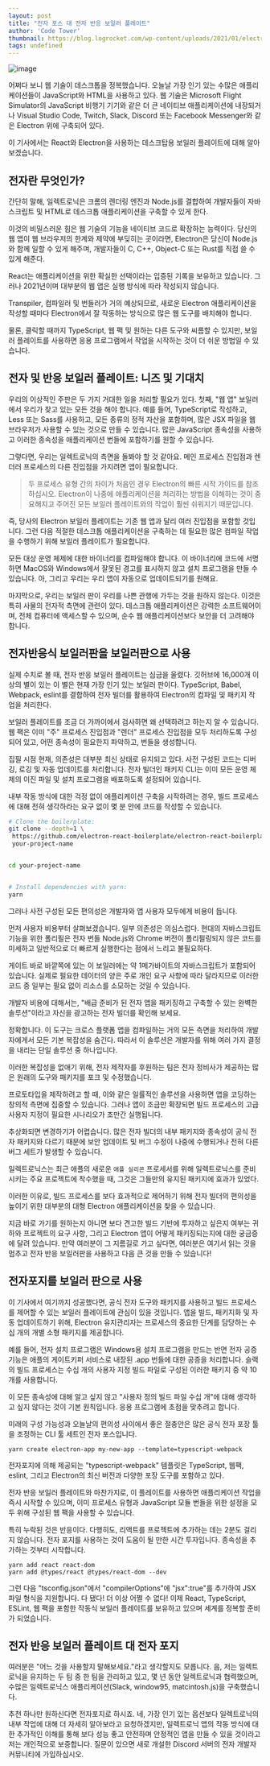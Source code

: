 ```yaml
---
layout: post
title: "전자 포스 대 전자 반응 보일러 플레이트"
author: 'Code Tower'
thumbnail: https://blog.logrocket.com/wp-content/uploads/2021/01/electronjs-react-boilerplate.png
tags: undefined
---
```



![image](https://i1.wp.com/blog.logrocket.com/wp-content/uploads/2021/01/electronjs-react-boilerplate.png?fit=730%2C487&ssl=1)

어쩌다 보니 웹 기술이 데스크톱을 정복했습니다. 오늘날 가장 인기 있는 수많은 애플리케이션들이 JavaScript와 HTML을 사용하고 있다. 웹 기술은 Microsoft Flight Simulator의 JavaScript 비행기 기기와 같은 더 큰 네이티브 애플리케이션에 내장되거나 Visual Studio Code, Twitch, Slack, Discord 또는 Facebook Messenger와 같은 Electron 위에 구축되어 있다.

이 기사에서는 React와 Electron을 사용하는 데스크탑용 보일러 플레이트에 대해 알아보겠습니다.

## 전자란 무엇인가?

간단히 말해, 일렉트로닉은 크롬의 렌더링 엔진과 Node.js를 결합하여 개발자들이 자바스크립트 및 HTML로 데스크톱 애플리케이션을 구축할 수 있게 한다.

이것의 비밀스러운 힘은 웹 기술의 기능을 네이티브 코드로 확장하는 능력이다. 당신의 웹 앱이 웹 브라우저의 한계와 제약에 부딪히는 곳이라면, Electron은 당신이 Node.js와 함께 일할 수 있게 해주며, 개발자들이 C, C++, Object-C 또는 Rust를 직접 쓸 수 있게 해준다.

React는 애플리케이션을 위한 확실한 선택이라는 입증된 기록을 보유하고 있습니다. 그러나 2021년이며 대부분의 웹 앱은 실행 방식에 따라 작성되지 않습니다.

Transpiler, 컴파일러 및 번들러가 거의 예상되므로, 새로운 Electron 애플리케이션을 작성할 때마다 Electron에서 잘 작동하는 방식으로 많은 웹 도구를 배치해야 합니다.

물론, 클릭할 때까지 TypeScript, 웹 팩 및 원하는 다른 도구와 씨름할 수 있지만, 보일러 플레이트를 사용하면 응용 프로그램에서 작업을 시작하는 것이 더 쉬운 방법일 수 있습니다.

## 전자 및 반응 보일러 플레이트: 니즈 및 기대치

우리의 이상적인 주판은 두 가지 거대한 일을 처리할 필요가 있다. 첫째, "웹 앱" 보일러에서 우리가 찾고 있는 모든 것을 해야 합니다. 예를 들어, TypeScript로 작성하고, Less 또는 Sass를 사용하고, 모든 종류의 정적 자산을 포함하며, 많은 JSX 파일을 웹 브라우저가 사용할 수 있는 것으로 만들 수 있습니다. 많은 JavaScript 종속성을 사용하고 이러한 종속성을 애플리케이션 번들에 포함하기를 원할 수 있습니다.

그렇다면, 우리는 일렉트로닉의 측면을 돌봐야 할 것 같아요. 메인 프로세스 진입점과 렌더러 프로세스의 다른 진입점을 가지려면 앱이 필요합니다.

> 두 프로세스 유형 간의 차이가 처음인 경우 Electron의 빠른 시작 가이드를 참조하십시오. Electron이 나중에 애플리케이션을 처리하는 방법을 이해하는 것이 중요해지고 주어진 모든 보일러 플레이트와의 작업이 훨씬 쉬워지기 때문입니다.

즉, 당사의 Electron 보일러 플레이트는 기존 웹 앱과 달리 여러 진입점을 포함할 것입니다. 그런 다음 적절한 데스크톱 애플리케이션을 구축하는 데 필요한 많은 컴파일 작업을 수행하기 위해 보일러 플레이트가 필요합니다.

모든 대상 운영 체제에 대한 바이너리를 컴파일해야 합니다. 이 바이너리에 코드에 서명하면 MacOS와 Windows에서 잘못된 경고를 표시하지 않고 설치 프로그램을 만들 수 있습니다. 아, 그리고 우리는 우리 앱이 자동으로 업데이트되기를 원해요.

마지막으로, 우리는 보일러 판이 우리를 나쁜 관행에 가두는 것을 원하지 않는다. 이것은 특히 사물의 전자적 측면에 관련이 있다. 데스크톱 애플리케이션은 강력한 소프트웨어이며, 전체 컴퓨터에 액세스할 수 있으며, 순수 웹 애플리케이션보다 보안을 더 고려해야 합니다.

## 전자반응식 보일러판을 보일러판으로 사용

실제 수치로 볼 때, 전자 반응 보일러 플레이트는 심금을 울렸다. 깃허브에 16,000개 이상의 별이 있는 이 별은 현재 가장 인기 있는 보일러 판이다. TypeScript, Babel, Webpack, eslint를 결합하여 전자 빌더를 활용하여 Electron의 컴파일 및 패키지 작업을 처리한다.

보일러 플레이트를 조금 더 가까이에서 검사하면 왜 선택하려고 하는지 알 수 있습니다. 웹 팩은 이미 "주" 프로세스 진입점과 "렌더" 프로세스 진입점을 모두 처리하도록 구성되어 있고, 어떤 종속성이 필요한지 파악하고, 번들을 생성합니다.

집필 시점 현재, 의존성은 대부분 최신 상태로 유지되고 있다. 사전 구성된 코드는 디버깅, 로깅 및 자동 업데이트를 처리합니다. 전자 빌더인 패키지 CLI는 이미 모든 운영 체제의 이진 파일 및 설치 프로그램을 배포하도록 설정되어 있습니다.

내부 작동 방식에 대한 걱정 없이 애플리케이션 구축을 시작하려는 경우, 빌드 프로세스에 대해 전혀 생각하라는 요구 없이 몇 분 안에 코드를 작성할 수 있습니다.

```bash
# Clone the boilerplate:
git clone --depth=1 \
 https://github.com/electron-react-boilerplate/electron-react-boilerplate \
 your-project-name


cd your-project-name


# Install dependencies with yarn:
yarn
```

그러나 사전 구성된 모든 편의성은 개발자와 앱 사용자 모두에게 비용이 듭니다.

먼저 사용자 비용부터 살펴보겠습니다. 일부 의존성은 의심스럽다. 현대의 자바스크립트 기능을 위한 폴리필은 전자 번들 Node.js와 Chrome 버전이 폴리필링되지 않은 코드를 미세하고 일반적으로 더 빠르게 실행한다는 점에서 느리고 불필요하다.

게이트 바로 바깥쪽에 있는 이 보일러에는 약 1메가바이트의 자바스크립트가 포함되어 있습니다. 실제로 필요한 데이터의 양은 주로 개인 요구 사항에 따라 달라지므로 이러한 코드 중 일부는 필요 없이 리소스를 소모하는 것일 수 있습니다.

개발자 비용에 대해서는, "배급 준비가 된 전자 앱을 패키징하고 구축할 수 있는 완벽한 솔루션"이라고 자신을 광고하는 전자 빌더를 확인해 보세요.

정확합니다. 이 도구는 크로스 플랫폼 앱을 컴파일하는 거의 모든 측면을 처리하여 개발자에게서 모든 기본 복잡성을 숨긴다. 따라서 이 솔루션은 개발자를 위해 여러 가지 결정을 내리는 단일 솔루션 중 하나입니다.

이러한 복잡성을 없애기 위해, 전자 제작자를 후원하는 팀은 전자 정비사가 제공하는 많은 원래의 도구와 패키지를 포크 및 수정했습니다.

프로토타입을 제작하려고 할 때, 이와 같은 일률적인 솔루션을 사용하면 앱을 코딩하는 창의적 측면에 집중할 수 있습니다. 그러나 앱이 조금만 확장되면 빌드 프로세스의 고급 사용자 지정이 필요한 시나리오가 조만간 실행됩니다.

추상화되면 변경하기가 어렵습니다. 많은 전자 빌더의 내부 패키지와 종속성이 공식 전자 패키지와 다르기 때문에 보안 업데이트 및 버그 수정이 나중에 수행되거나 전혀 다른 버그 세트가 발생할 수 있습니다.

일렉트로닉스는 최근 애플의 새로운 `애플 실리콘` 프로세서를 위해 일렉트로닉스를 준비시키는 주요 프로젝트에 착수했을 때, 그것은 그들만의 유지된 패키지에 효과가 있었다.

이러한 이유로, 빌드 프로세스를 보다 효과적으로 제어하기 위해 전자 빌더의 편의성을 높이기 위한 대부분의 대형 Electron 애플리케이션을 찾을 수 있습니다.

지금 바로 가기를 원하는지 아니면 보다 견고한 빌드 기반에 투자하고 싶은지 여부는 귀하와 프로젝트의 요구 사항, 그리고 Electron 앱이 어떻게 패키징되는지에 대한 궁금증에 달려 있습니다. 만약 여러분이 그 지름길로 가고 싶다면, 여러분은 여기서 읽는 것을 멈추고 전자 반응 보일러판을 사용하고 다음 큰 것을 만들 수 있습니다!

## 전자포지를 보일러 판으로 사용

이 기사에서 여기까지 성공했다면, 공식 전자 도구와 패키지를 사용하고 빌드 프로세스를 제어할 수 있는 보일러 플레이트에 관심이 있을 것입니다. 앱을 빌드, 패키지화 및 자동 업데이트하기 위해, Electron 유지관리자는 프로세스의 중요한 단계를 담당하는 수십 개의 개별 소형 패키지를 제공합니다.

예를 들어, 전자 설치 프로그램은 Windows용 설치 프로그램을 만드는 반면 전자 공증 기능은 애플의 게이트키퍼 서비스로 내장된 .app 번들에 대한 공증을 처리합니다. 슬랙의 빌드 프로세스는 수십 개의 사용자 지정 빌드 파일로 구성된 이러한 패키지 중 약 10개를 사용합니다.

이 모든 종속성에 대해 알고 싶지 않고 "사용자 정의 빌드 파일 수십 개"에 대해 생각하고 싶지 않다는 것이 기본 원칙입니다. 응용 프로그램에 초점을 맞추려고 합니다.

미래의 구성 가능성과 오늘날의 편의성 사이에서 좋은 절충안은 많은 공식 전자 포장 툴을 조정하는 CLI 툴 세트인 전자 포스입니다.

```undefined
yarn create electron-app my-new-app --template=typescript-webpack
```

전자포지에 의해 제공되는 "typescript-webpack" 템플릿은 TypeScript, 웹팩, eslint, 그리고 Electron의 최신 버전과 다양한 포장 도구를 포함하고 있다.

전자 반응 보일러 플레이트와 마찬가지로, 이 플레이트를 사용하면 애플리케이션 작업을 즉시 시작할 수 있으며, 이미 프로세스 유형과 JavaScript 모듈 번들을 위한 설정을 모두 위해 구성된 웹 팩을 사용할 수 있습니다.

특히 누락된 것은 반응이다. 다행히도, 리액트를 프로젝트에 추가하는 데는 2분도 걸리지 않습니다. 전자 포지를 사용하는 것이 도움이 될 만한 시간 투자입니다. 종속성을 추가하는 것부터 시작합니다.

```undefined
yarn add react react-dom
yarn add @types/react @types/react-dom --dev
```

그런 다음 "tsconfig.json"에서 "compilerOptions"에 "jsx":true"를 추가하여 JSX 파일 형식을 지원합니다. 다 됐다! 더 이상 어쩔 수 없다! 이제 React, TypeScript, ESLint, 웹 팩을 포함한 작동식 보일러 플레이트를 보유하고 있으며 세계를 정복할 준비가 되었습니다.

## 전자 반응 보일러 플레이트 대 전자 포지

여러분은 "어느 것을 사용할지 말해보세요."라고 생각할지도 모릅니다. 음, 저는 일렉트로닉을 유지하는 두 팀 중 한 팀을 관리하고 있고, 몇 년 동안 일렉트로닉과 협력했으며, 수많은 일렉트로닉스 애플리케이션(Slack, window95, matcintosh.js)을 구축했습니다.

추천 하나만 원하신다면 전자포지로 하시죠. 네, 가장 인기 있는 옵션보다 일렉트로닉의 내부 작업에 대해 더 자세히 알아보라고 요청하겠지만, 일렉트로닉 앱의 작동 방식에 대한 추가적인 이해를 통해 보다 성능 좋고 안전하며 안정적인 앱을 만들 수 있을 것이라고 저는 개인적으로 보증합니다. 질문이 있으면 새로 개설한 Discord 서버의 전자 개발자 커뮤니티에 가입하십시오.